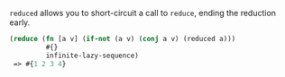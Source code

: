 `reduced` allows you to short-circuit a call to `reduce`, ending the reduction early.

```clj
(reduce (fn [a v] (if-not (a v) (conj a v) (reduced a))) 
         #{} 
         infinite-lazy-sequence)
 => #{1 2 3 4}
 ```
